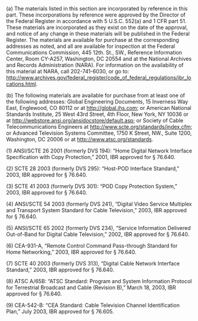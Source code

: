 (a) The materials listed in this section are incorporated by reference in this part. These incorporations by reference were approved by the Director of the Federal Register in accordance with 5 U.S.C. 552(a) and 1 CFR part 51. These materials are incorporated as they exist on the date of the approval, and notice of any change in these materials will be published in the Federal Register. The materials are available for purchase at the corresponding addresses as noted, and all are available for inspection at the Federal Communications Commission, 445 12th. St., SW., Reference Information Center, Room CY-A257, Washington, DC 20554 and at the National Archives and Records Administration (NARA). For information on the availability of this material at NARA, call 202-741-6030, or go to: http://www.archives.gov/federal_register/code_of_federal_regulations/ibr_locations.html.
              

(b) The following materials are available for purchase from at least one of the following addresses: Global Engineering Documents, 15 Inverness Way East, Englewood, CO 80112 or at http://global.ihs.com; or American National Standards Institute, 25 West 43rd Street, 4th Floor, New York, NY 10036 or at http://webstore.ansi.org/ansidocstore/default.asp; or Society of Cable Telecommunications Engineers at http://www.scte.org/standards/index.cfm; or Advanced Television Systems Committee, 1750 K Street, NW., Suite 1200, Washington, DC 20006 or at http://www.atsc.org/standards.
              

(1) ANSI/SCTE 26 2001 (formerly DVS 194): “Home Digital Network Interface Specification with Copy Protection,” 2001, IBR approved for § 76.640.

(2) SCTE 28 2003 (formerly DVS 295): “Host-POD Interface Standard,” 2003, IBR approved for § 76.640.

(3) SCTE 41 2003 (formerly DVS 301): “POD Copy Protection System,” 2003, IBR approved for § 76.640.

(4) ANSI/SCTE 54 2003 (formerly DVS 241), “Digital Video Service Multiplex and Transport System Standard for Cable Television,” 2003, IBR approved for § 76.640.

(5) ANSI/SCTE 65 2002 (formerly DVS 234), “Service Information Delivered Out-of-Band for Digital Cable Television,” 2002, IBR approved for § 76.640.

(6) CEA-931-A, “Remote Control Command Pass-through Standard for Home Networking,” 2003, IBR approved for § 76.640.

(7) SCTE 40 2003 (formerly DVS 313), “Digital Cable Network Interface Standard,” 2003, IBR approved for § 76.640.

(8) ATSC A/65B: “ATSC Standard: Program and System Information Protocol for Terrestrial Broadcast and Cable (Revision B),” March 18, 2003, IBR approved for § 76.640.

(9) CEA-542-B: “CEA Standard: Cable Television Channel Identification Plan,” July 2003, IBR approved for § 76.605.

